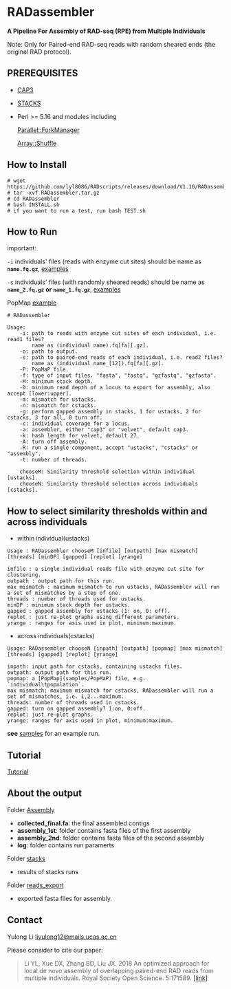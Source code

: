 # RADassembler

<b>A Pipeline For Assembly of RAD-seq (RPE) from Multiple Individuals</b>

Note: Only for Paired-end RAD-seq reads with random sheared ends (the original RAD protocol).

## PREREQUISITES

* [CAP3](http://seq.cs.iastate.edu/cap3.html)

* [STACKS](http://catchenlab.life.illinois.edu/stacks/)

* Perl >= 5.16 and modules including
  
  [Parallel::ForkManager](https://metacpan.org/release/Parallel-ForkManager)
  
  [Array::Shuffle](https://metacpan.org/release/Array-Shuffle)

## How to Install

```
# wget https://github.com/lyl8086/RADscripts/releases/download/V1.10/RADassembler.tar.gz
# tar -xvf RADassembler.tar.gz
# cd RADassembler
# bash INSTALL.sh
# if you want to run a test, run bash TEST.sh
```

## How to Run
important:

`-i` individuals' files (reads with enzyme cut sites) should be name as <b>`name.fq.gz`</b>, [examples](samples/read1)

`-s` individuals' files (with randomly sheared reads) should be name as <b>`name_2.fq.gz` or `name_1.fq.gz`</b>, [examples](samples/read2)

PopMap [example](samples/PopMap)

```
# RADassembler

Usage:
    -i: path to reads with enzyme cut sites of each individual, i.e. read1 files? 
        name as (individual name).fq[fa][.gz].
    -o: path to output.
    -s: path to paired-end reads of each individual, i.e. read2 files?
        name as (individual name_[12]).fq[fa][.gz].
    -P: PopMaP file.
    -f: type of input files. "fasta", "fastq", "gzfastq", "gzfasta".
    -M: minimum stack depth.
    -D: minimum read depth of a locus to export for assembly, also accept [lower:upper].
    -m: mismatch for ustacks.
    -n: mismatch for cstacks.
    -g: perform gapped assembly in stacks, 1 for ustacks, 2 for cstacks, 3 for all, 0 turn off.
    -c: individual coverage for a locus.
    -a: assembler, either "cap3" or "velvet", default cap3.
    -k: hash length for velvet, default 27.
    -A: turn off assembly.
    -R: run a single component, accept "ustacks", "cstacks" or "assembly".
    -t: number of threads.
    
    chooseM: Similarity threshold selection within individual [ustacks].
    chooseN: Similarity threshold selection across individuals [cstacks].
```

## How to select similarity thresholds within and across individuals

* within individual(ustacks)

```
Usage : RADassembler chooseM [infile] [outpath] [max mismatch] [threads] [minDP] [gapped] [replot] [yrange]

infile : a single individual reads file with enzyme cut site for clustering.
outpath : output path for this run.
max mismatch : maximum mismatch to run ustacks, RADassembler will run a set of mismatches by a step of one.
threads : number of threads used for ustacks.
minDP : minimum stack depth for ustacks.
gapped : gapped assembly for ustacks (1: on, 0: off).
replot : just re-plot graphs using different parameters.
yrange : ranges for axis used in plot, minimum:maximum.
```

* across individuals(cstacks)

```
Usage: RADassembler chooseN [inpath] [outpath] [popmap] [max mismatch] [threads] [gapped] [replot] [yrange]

inpath: input path for cstacks, containing ustacks files.
outpath: output path for this run.
popmap: a [PopMap](samples/PopMaP) file, e.g. `individual\tpopulation`.
max mismatch: maximum mismatch for cstacks, RADassembler will run a set of mismatches, i.e. 1,2...maximum.
threads: number of threads used in cstacks.
gapped: turn on gapped assembly? 1:on, 0:off.
replot: just re-plot graphs.
yrange: ranges for axis used in plot, minimum:maximum.
```

<b>see</b> [samples](samples) for an example run.

## Tutorial

[Tutorial](Tutorial.md)

## About the output

Folder [Assembly](samples/Assembly_out/Assembly)

* <b>collected_final.fa</b>: the final assembled contigs
* <b>assembly_1st</b>: folder contains fasta files of the first assembly
* <b>assembly_2nd</b>: folder contains fasta files of the second assembly
* <b>log</b>: folder contains run paramerts

Folder [stacks](samples/Assembly_out/stacks)

* results of stacks runs

Folder [reads_export](samples/Assembly_out/reads_export)

* exported fasta files for assembly.

## Contact

Yulong Li <liyulong12@mails.ucas.ac.cn>

Please consider to cite our paper:

> Li YL, Xue DX, Zhang BD, Liu JX. 2018 An optimized approach for local de novo assembly of overlapping 
paired-end RAD reads from multiple individuals. Royal Society Open Science. 5:171589. [[link]](http://dx.doi.org/10.1098/rsos.171589)
